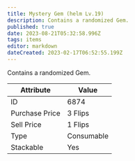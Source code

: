 ```yaml
---
title: Mystery Gem (helm Lv.19)
description: Contains a randomized Gem.
published: true
date: 2023-08-21T05:32:58.996Z
tags: items
editor: markdown
dateCreated: 2023-02-17T06:52:55.199Z
---
```


Contains a randomized Gem.

|Attribute|Value|
|-|-|
|ID|6874|
|Purchase Price|3 Flips|
|Sell Price|1 Flips|
|Type|Consumable|
|Stackable|Yes|

